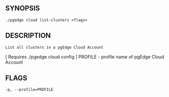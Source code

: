 ## SYNOPSIS
    ./pgedge cloud list-clusters <flags>
 
## DESCRIPTION
    List all clusters in a pgEdge Cloud Account
[ Requires ./pgedge cloud config ]
  PROFILE - profile name of pgEdge Cloud Account
 
## FLAGS
    -p, --profile=PROFILE
    
    

